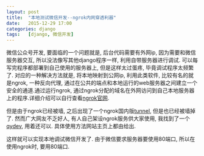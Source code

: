```yaml
---
layout: post
title:  "本地测试微信开发--ngrok内网穿透利器"
date:   2015-12-29 17:00
categories: django
tags:   [django, 微信开发]
---
```

微信公众号开发, 要面临的一个问题就是, 后台代码需要有外网ip, 因为需要和微信服务器交互, 所以没法像写其他django程序一样, 利用自带服务器进行调试. 可以每写完程序都部署到自己使用的服务器上, 但是这样太过蛋疼, 毕竟调试程序太频繁了. 对应的一种解决方法就是, 将本地映射到公网ip, 利用此类软件, 比较有名的就是ngrok, 一种反向代理, 通过在公共的端点和本地运行的web服务器之间建立一个安全的通道.通过运行ngrok, 通过ngrok分配的域名在外网访问到自己本地服务器上的程序.详细介绍可以自行查看[ngrok官网][ngrok官网].

但是由于ngrok已经被墙, 之后出现了一个ngrok国内版[tunnel][tunnel], 但是也已经被墙掉了. 然而广大网友不乏好人, 有人自己架设ngrok服务供大家使用, 我找到了一个[qydev][qydev], 用着还可以. 具体使用方法网站主页上都由给出.

这样就可以实现本地调试微信开发了. 由于微信要求服务器要使用80端口, 所以在使用ngrok时, 要用80端口.


[ngrok官网]:    https://ngrock.com
[tunnel]:       http://tunnel.mobi
[qydev]:        http://qydev.com
